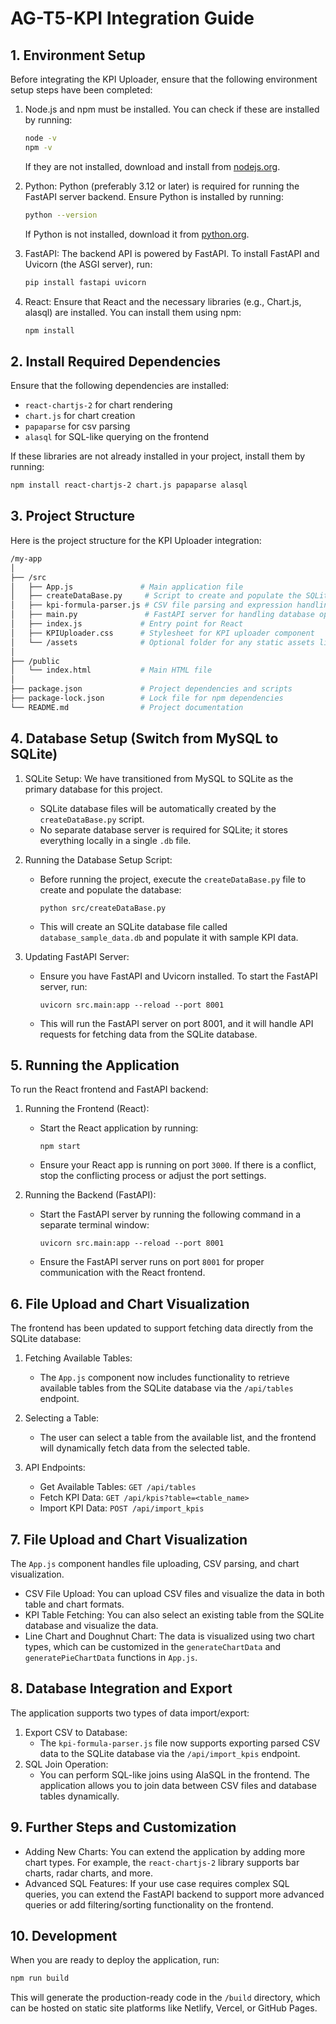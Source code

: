 # AG-T5-KPI Integration Guide

## 1. Environment Setup
Before integrating the KPI Uploader, ensure that the following environment setup steps have been completed:

1. Node.js and npm must be installed. You can check if these are installed by running:
   ```bash
   node -v
   npm -v
   ```
   If they are not installed, download and install from [nodejs.org](https://nodejs.org/).

2. Python: Python (preferably 3.12 or later) is required for running the FastAPI server backend. Ensure Python is installed by running:
   ```bash
   python --version
   ```
   If Python is not installed, download it from [python.org](https://www.python.org/downloads/).

3. FastAPI: The backend API is powered by FastAPI. To install FastAPI and Uvicorn (the ASGI server), run:
   ```bash
   pip install fastapi uvicorn
   ```

4. React: Ensure that React and the necessary libraries (e.g., Chart.js, alasql) are installed. You can install them using npm:
   ```bash
   npm install
   ```

## 2. Install Required Dependencies
Ensure that the following dependencies are installed:

- `react-chartjs-2` for chart rendering
- `chart.js` for chart creation
- `papaparse` for csv parsing
- `alasql` for SQL-like querying on the frontend

If these libraries are not already installed in your project, install them by running:

```bash
npm install react-chartjs-2 chart.js papaparse alasql
```

## 3. Project Structure
Here is the project structure for the KPI Uploader integration:

```bash
/my-app
│
├── /src
│   ├── App.js               # Main application file
│   ├── createDataBase.py     # Script to create and populate the SQLite database
│   ├── kpi-formula-parser.js # CSV file parsing and expression handling
│   ├── main.py               # FastAPI server for handling database operations
│   ├── index.js             # Entry point for React
│   ├── KPIUploader.css      # Stylesheet for KPI uploader component
│   └── /assets              # Optional folder for any static assets like logos
│
├── /public
│   └── index.html           # Main HTML file
│
├── package.json             # Project dependencies and scripts
├── package-lock.json        # Lock file for npm dependencies
└── README.md                # Project documentation
```

## 4. Database Setup (Switch from MySQL to SQLite)
1. SQLite Setup: We have transitioned from MySQL to SQLite as the primary database for this project.
   - SQLite database files will be automatically created by the `createDataBase.py` script.
   - No separate database server is required for SQLite; it stores everything locally in a single `.db` file.

2. Running the Database Setup Script:
   - Before running the project, execute the `createDataBase.py` file to create and populate the database:
     ```
     python src/createDataBase.py
     ```
   - This will create an SQLite database file called `database_sample_data.db` and populate it with sample KPI data.

3. Updating FastAPI Server:
   - Ensure you have FastAPI and Uvicorn installed. To start the FastAPI server, run:
     ```
     uvicorn src.main:app --reload --port 8001
   - This will run the FastAPI server on port 8001, and it will handle API requests for fetching data from the SQLite database.


## 5. Running the Application
To run the React frontend and FastAPI backend:

1. Running the Frontend (React):
   - Start the React application by running:
     ```
     npm start
     ```
   - Ensure your React app is running on port `3000`. If there is a conflict, stop the conflicting process or adjust the port settings.

2. Running the Backend (FastAPI):
   - Start the FastAPI server by running the following command in a separate terminal window:
     ```
     uvicorn src.main:app --reload --port 8001
     ```
   - Ensure the FastAPI server runs on port `8001` for proper communication with the React frontend.


## 6. File Upload and Chart Visualization
The frontend has been updated to support fetching data directly from the SQLite database:

1. Fetching Available Tables:
   - The `App.js` component now includes functionality to retrieve available tables from the SQLite database via the `/api/tables` endpoint.

2. Selecting a Table:
   - The user can select a table from the available list, and the frontend will dynamically fetch data from the selected table.

3. API Endpoints:
   - Get Available Tables: `GET /api/tables`
   - Fetch KPI Data: `GET /api/kpis?table=<table_name>`
   - Import KPI Data: `POST /api/import_kpis`


## 7. File Upload and Chart Visualization
The `App.js` component handles file uploading, CSV parsing, and chart visualization.

- CSV File Upload: You can upload CSV files and visualize the data in both table and chart formats.
- KPI Table Fetching: You can also select an existing table from the SQLite database and visualize the data.
- Line Chart and Doughnut Chart: The data is visualized using two chart types, which can be customized in the `generateChartData` and `generatePieChartData` functions in `App.js`.


## 8. Database Integration and Export
The application supports two types of data import/export:

1. Export CSV to Database:
   - The `kpi-formula-parser.js` file now supports exporting parsed CSV data to the SQLite database via the `/api/import_kpis` endpoint.
2. SQL Join Operation:
   - You can perform SQL-like joins using AlaSQL in the frontend. The application allows you to join data between CSV files and database tables dynamically.


## 9. Further Steps and Customization
- Adding New Charts: You can extend the application by adding more chart types. For example, the `react-chartjs-2` library supports bar charts, radar charts, and more.
- Advanced SQL Features: If your use case requires complex SQL queries, you can extend the FastAPI backend to support more advanced queries or add filtering/sorting functionality on the frontend.


## 10. Development
When you are ready to deploy the application, run:

```bash
npm run build
```
This will generate the production-ready code in the `/build` directory, which can be hosted on static site platforms like Netlify, Vercel, or GitHub Pages.

